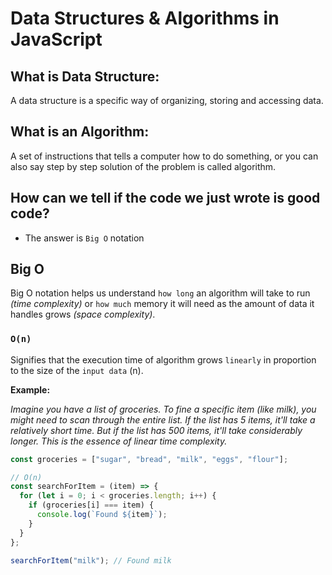 # Data Structures & Algorithms in JavaScript

## What is Data Structure:

A data structure is a specific way of organizing, storing and accessing
data.

## What is an Algorithm:

A set of instructions that tells a computer how to do something, or you
can also say step by step solution of the problem is called algorithm.

## How can we tell if the code we just wrote is good code?

- The answer is `Big O` notation

## Big O

Big O notation helps us understand `how long` an algorithm will take to run _(time complexity)_ or `how much` memory it will need as the amount of data it handles grows _(space complexity)_.

### `O(n)`

Signifies that the execution time of algorithm grows `linearly` in proportion to the size of the `input data` (n).

**Example:**

_Imagine you have a list of groceries. To fine a specific item (like milk), you might need to scan through the entire list. If the list has 5 items, it'll take a relatively short time. But if the list has 500 items, it'll take considerably longer. This is the essence of linear time complexity._

```javascript
const groceries = ["sugar", "bread", "milk", "eggs", "flour"];

// O(n)
const searchForItem = (item) => {
  for (let i = 0; i < groceries.length; i++) {
    if (groceries[i] === item) {
      console.log(`Found ${item}`);
    }
  }
};

searchForItem("milk"); // Found milk
```
